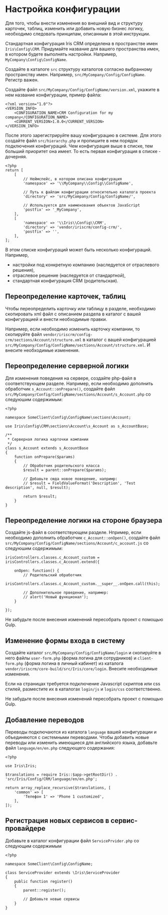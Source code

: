 Настройка конфигурации
======================

Для того, чтобы внести изменения во внешний вид и структуру карточек, таблиц, 
изменить или добавить новую бизнес логику, необходимо следовать принципам,
описанным в этой инструкции.

Стандартная конфигурация Iris CRM определена в пространстве имен `Iris\Config\CRM`.
Придумайте название для вашего пространства имен, в котором будете выполнять настройки. 
Например, `MyCompany\Config\ConfigName`.

Создайте в каталоге `src` структуру каталогов согласно выбранному пространству имен.
Например, `src/MyCompany/Config/ConfigName`. Регистр важен.

Создайте файл `src/MyCompany/Config/ConfigName/version.xml`, 
укажите в нем название конфигурации, пример файла:

```
<?xml version="1.0"?>
<VERSION_INFO>
	<CONFIGURATION_NAME>CRM Configuration for my company</CONFIGURATION_NAME>
	<CURRENT_VERSION>1.0.0</CURRENT_VERSION>
</VERSION_INFO>
```

После этого зарегистрируйте вашу конфигурацию в системе. Для этого создайте файл
`src/hierarchy.php` и пропишите в нем порядок подключения конфигураций. 
Чем конфигурация выше в списке, тем больший приоритет она имеет. 
То есть первая конфигурация в списке - дочерняя.

```
<?php
return [
    [
        // Неймспейс, в котором описана конфигурация
        'namespace' => '\\MyCompany\\Config\\ConfigName',

        // Путь к файлам конфигурации относительно каталога проекта
        'directory' => 'src/MyCompany/Config/ConfigName/',

        // Используется для наименования объектов JavaScript
        'postfix' => '_MyCompany',
    ],
    [
        'namespace' => '\\Iris\\Config\\CRM',
        'directory' => 'vendor/iriscrm/config-crm/',
        'postfix' => '',
    ],
];
```

В этом списке конфигураций может быть несколько конфигураций. 
Например,
- настройки под конкретную компанию (наследуется от отраслевого решения),
- отраслевое решение (наследуется от стандартной),
- стандартная конфигурация CRM (родительская).

Переопределение карточек, таблиц
--------------------------------

Чтобы переопределить карточку или таблицу в разделе, необходимо скопировать xml файл 
с описанием раздела в каталог с вашей конфигурацией и внести необходимые правки.

Например, если необходимо изменить карточку компании, то скопируйте файл 
`vendor/iriscrm/config-crm/sections/Account/structure.xml` 
в каталог с вашей конфигурацией
`src/MyCompany/Config/ConfigName/sections/Account/structure.xml`.
И внесите необходимые изменения.

Переопределение серверной логики
--------------------------------

Для изменения поведения на сервере, создайте php-файл в соответствующем разделе.
Например, если необходимо дополнить обработчик `s_Account::onPrepare()`, 
создайте файл `src/MyCompany/Config/ConfigName/sections/Account/s_Account.php`
со следуюшим содержимым:

```
<?php

namespace SomeClient\Config\ConfigName\sections\Account;

use Iris\Config\CRM\sections\Account\s_Account as s_AccountBase;

/**
 * Серверная логика карточки компании
 */
class s_Account extends s_AccountBase
{
    function onPrepare($params)
    {
        // Обработчик родительского класса
        $result = parent::onPrepare($params);
        
        // Добавьте сюда новое поведение, напримр:
        // $result = FieldValueFormat('Description', 'Test description', null, $result);
        
        return $result;
    }
}
```

Переопределение логики на стороне браузера
------------------------------------------

Создайте js-файл в соответствующем разделе. Нпример, если необходимо дополнить
обработчик `c_Account::onOpen()`, создайте файл 
`src/MyCompany/Config/ConfigName/sections/Account/c_account.js` 
со следуюшим содержимым:

```
irisControllers.classes.c_Account_custom = irisControllers.classes.c_Account.extend({

    onOpen: function() {
        // Родительский обработчик
        irisControllers.classes.c_Account_custom.__super__.onOpen.call(this);
    
        // Дополнительное прведение, например:
        // alert('Новый функционал');
    }

});
```

Не забудьте после внесения изменений пересобрать проект с помощью Gulp.

Изменение формы входа в систему
-------------------------------

Создайте каталог `src/MyCompany/Config/ConfigName/login` и скопируйте в него
файлы `user-form.php` (форма логина для сотрудников) 
и `client-form.php` (форма логина в личный кабинет) из каталога 
`vendor/iriscrm/core-build/src/Iris/core/login`. Внесите необходимые изменения.

Если на страницах требуется подключение Javascript скриптов или css стилей, 
разместите их в каталогах `login/js` и `login/css` соответственно.

Не забудьте после внесения изменений пересобрать проект с помощью Gulp.

Добавление переводов
--------------------

Переводы подключаются из каталога `language` вашей конфигурации
и объединяются с системными переводами. Чтобы добавить новые переводы 
или изменить имеющиеся для английского языка, добавьте файл `language/en/en.php` 
следующего содержания: 

```
<?php

use Iris\Iris;

$translations = require Iris::$app->getRootDir() . 'src/Iris/Config/CRM/language/en/en.php';

return array_replace_recursive($translations, [
	'common' => [
		'Телефон 1' => 'Phone 1 customized',
	],
]);
```

Регистрация новых сервисов в сервис-провайдере
----------------------------------------------

Добавьте в каталог конфигурации файл `ServicePrvider.php`
со следующим содержимым

```
<?php

namespace SomeClient\Config\ConfigName;

class ServiceProvider extends \Iris\ServiceProvider
{
    public function register()
    {
        parent::register();
        
        // Добавьте новые сервисы
    }
}
```